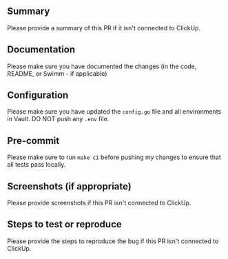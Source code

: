 ## Summary

Please provide a summary of this PR if it isn't connected to ClickUp.

## Documentation

Please make sure you have documented the changes (in the code, README, or Swimm - if applicable)

## Configuration

Please make sure you have updated the `config.go` file and all environments in Vault. DO NOT push any `.env` file.

## Pre-commit

Please make sure to run `make ci` before pushing my changes to ensure that all tests pass locally.

## Screenshots (if appropriate)

Please provide screenshots if this PR isn't connected to ClickUp.


## Steps to test or reproduce

Please provide the steps to reproduce the bug if this PR isn't connected to ClickUp.

